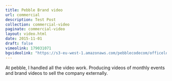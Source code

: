 ```yaml
---
title: Pebble Brand video
url: commercial
description: Test Post
collection: commercial-video
paginate: commercial-video
layout: video.html
date: 2015-11-01
draft: false
vimeolink: 179031071
bgvideolink: "https://s3-eu-west-1.amazonaws.com/pebblecodecom/officeloop-bw.mp4"
---
```

At pebble, I handled all the video work. Producing videos of monthly events and brand videos to sell the company externally.